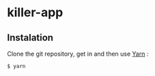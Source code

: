 # killer-app

## Instalation

Clone the git repository, get in and then use [Yarn]('https://yarnpkg.com/') : 

```bash
$ yarn
```
